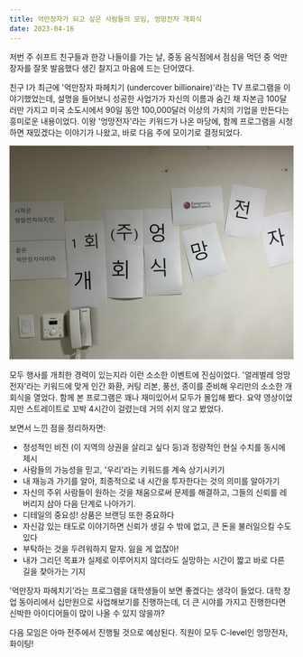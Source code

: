 ```yaml
---
title: 억만장자가 되고 싶은 사람들의 모임, 엉망전자 개회식
date: 2023-04-16
---
```


저번 주 쉬프트 친구들과 한강 나들이를 가는 날, 중동 음식점에서 점심을 먹던 중 억만장자를 잘못 발음했다 생긴 찰지고 마음에 드는 단어였다.

친구 I가 최근에 '억만장자 파헤치기 (undercover billionaire)'라는 TV 프로그램을 이야기했었는데, 설명을 들어보니 성공한 사업가가 자신의 이름과 숨긴 채 자본금 100달러만 가지고 미국 소도시에서 90일 동안 100,000달러 이상의 가치의 기업을 만든다는 흥미로운 내용이었다. 이왕 '엉망전자'라는 키워드가 나온 마당에, 함께 프로그램을 시청하면 재밌겠다는 이야기가 나왔고, 바로 다음 주에 모이기로 결정되었다.

![Eongmang Electronics](./1.jpeg)

모두 행사를 개최한 경력이 있는지라 이런 소소한 이벤트에 진심이었다. '얼레벌레 엉망전자'라는 키워드에 맞게 인간 화환, 커팅 리본, 풍선, 종이를 준비해 우리만의 소소한 개회식을 열었다. 함께 본 프로그램은 꽤나 재미있어서 모두가 몰입해 봤다. 요약 영상이었지만 스트레이트로 꼬박 4시간이 걸렸는데 거의 쉬지 않고 봤었다.

보면서 느낀 점을 정리하자면:
- 정성적인 비전 (이 지역의 상권을 살리고 싶다 등)과 정량적인 현실 수치를 동시에 제시
- 사람들의 가능성을 믿고, '우리'라는 키워드를 계속 상기시키기
- 내 재능과 가기를 알아, 최종적으로 내 시간을 투자한다는 것의 의미를 알아가기
- 자신의 주위 사람들이 원하는 것을 채움으로써 문제를 해결하고, 그들의 신뢰를 레버리지 삼아 다음 단계로 나아가기.
- 디테일의 중요성! 상품은 브랜딩 또한 중요하다
- 자신감 있는 태도로 이야기하면 신뢰가 생길 수 밖에 없고, 큰 돈을 불러일으킬 수도 있다
- 부탁하는 것을 두려워하지 말자. 잃을 게 없잖아!
- 내가 그리던 목표가 실제로 이루어지지 않더라도 실망하는 시간이 짧고 바로 다른 길을 찾아가는 기지

'억만장자 파헤치기'라는 프로그램을 대학생들이 보면 좋겠다는 생각이 들었다. 대학 창업 동아리에서 십만원으로 사업해보기를 진행하는데, 더 큰 시야를 가지고 진행한다면 신박한 아이디어들이 많이 나올 수 있지 않을까?

다음 모임은 아마 전주에서 진행될 것으로 예상된다. 직원이 모두 C-level인 엉망전자, 화이팅!